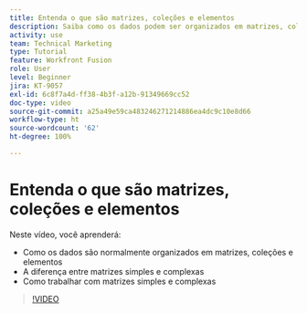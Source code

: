 ```yaml
---
title: Entenda o que são matrizes, coleções e elementos
description: Saiba como os dados podem ser organizados em matrizes, coleções e elementos, e entenda como trabalhar com matrizes simples e complexas no  [!DNL Adobe Workfront Fusion].
activity: use
team: Technical Marketing
type: Tutorial
feature: Workfront Fusion
role: User
level: Beginner
jira: KT-9057
exl-id: 6c8f7a4d-ff38-4b3f-a12b-91349669cc52
doc-type: video
source-git-commit: a25a49e59ca483246271214886ea4dc9c10e8d66
workflow-type: ht
source-wordcount: '62'
ht-degree: 100%

---
```


# Entenda o que são matrizes, coleções e elementos

Neste vídeo, você aprenderá:

* Como os dados são normalmente organizados em matrizes, coleções e elementos
* A diferença entre matrizes simples e complexas
* Como trabalhar com matrizes simples e complexas

>[!VIDEO](https://video.tv.adobe.com/v/335298/?quality=12&learn=on)
